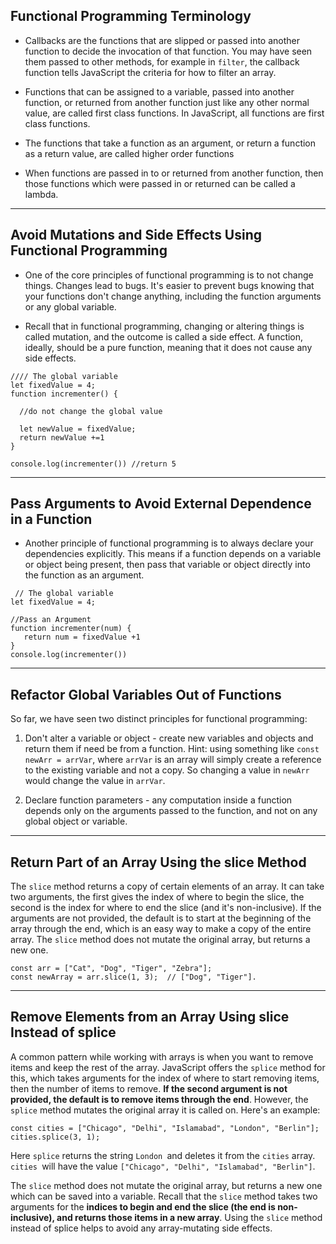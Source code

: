 ## Functional Programming Terminology
 - Callbacks are the functions that are slipped or passed into another function to decide the invocation of that function. You may have seen them passed to other methods, for example in `filter`, the callback function tells JavaScript the criteria for how to filter an array.

- Functions that can be assigned to a variable, passed into another function, or returned from another function just like any other normal value, are called first class functions. In JavaScript, all functions are first class functions.

- The functions that take a function as an argument, or return a function as a return value, are called higher order functions

- When functions are passed in to or returned from another function, then those functions which were passed in or returned can be called a lambda.

---

## Avoid Mutations and Side Effects Using Functional Programming

- One of the core principles of functional programming is to not change things. Changes lead to bugs. It's easier to prevent bugs knowing that your functions don't change anything, including the function arguments or any global variable.

- Recall that in functional programming, changing or altering things is called mutation, and the outcome is called a side effect. A function, ideally, should be a pure function, meaning that it does not cause any side effects.

```
//// The global variable
let fixedValue = 4;
function incrementer() {

  //do not change the global value 

  let newValue = fixedValue;
  return newValue +=1
}

console.log(incrementer()) //return 5
```

---
## Pass Arguments to Avoid External Dependence in a Function

- Another principle of functional programming is to always declare your dependencies explicitly. This means if a function depends on a variable or object being present, then pass that variable or object directly into the function as an argument.

```
 // The global variable
let fixedValue = 4;

//Pass an Argument
function incrementer(num) {
   return num = fixedValue +1
}
console.log(incrementer()) 

```
---
## Refactor Global Variables Out of Functions

So far, we have seen two distinct principles for functional programming:

1. Don't alter a variable or object - create new variables and objects and return them if need be from a function. Hint: using something like `const newArr = arrVar`, where `arrVar` is an array will simply create a reference to the existing variable and not a copy. So changing a value in `newArr` would change the value in `arrVar`.

2. Declare function parameters - any computation inside a function depends only on the arguments passed to the function, and not on any global object or variable.

---
## Return Part of an Array Using the slice Method

The `slice` method returns a copy of certain elements of an array. It can take two arguments, the first gives the index of where to begin the slice, the second is the index for where to end the slice (and it's non-inclusive). If the arguments are not provided, the default is to start at the beginning of the array through the end, which is an easy way to make a copy of the entire array. The `slice` method does not mutate the original array, but returns a new one.

```
const arr = ["Cat", "Dog", "Tiger", "Zebra"];
const newArray = arr.slice(1, 3);  // ["Dog", "Tiger"].
```

---
## Remove Elements from an Array Using slice Instead of splice
A common pattern while working with arrays is when you want to remove items and keep the rest of the array. JavaScript offers the `splice` method for this, which takes arguments for the index of where to start removing items, then the number of items to remove. **If the second argument is not provided, the default is to remove items through the end**. However, the `splice` method mutates the original array it is called on. Here's an example:

```
const cities = ["Chicago", "Delhi", "Islamabad", "London", "Berlin"];
cities.splice(3, 1);

```
Here `splice` returns the string `London `and deletes it from the `cities` array. `cities `will have the value `["Chicago", "Delhi", "Islamabad", "Berlin"]`.


The `slice` method does not mutate the original array, but returns a new one which can be saved into a variable. Recall that the `slice` method takes two arguments for the **indices to begin and end the slice (the end is non-inclusive), and returns those items in a new array**. Using the `slice` method instead of splice helps to avoid any array-mutating side effects.